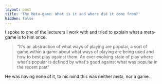 ```yaml
---
layout: post
title: 'The Meta-game: What is it and where did it come from?'
hidden: false
---
```


I spoke to one of the lecturers I work with and tried to explain what a meta-game is to him once.

> "It's an abstraction of what ways of playing are popular, a sort of game within a game about what ways of playing are being used and how to best play against them. An ever evolving state of play where what's popular is defined by what's good against what was popular in the recent past"

He was having none of it, to his mind this was neither meta, nor a game.
